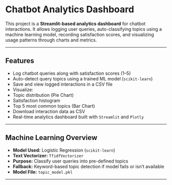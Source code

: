 # Chatbot Analytics Dashboard

This project is a **Streamlit-based analytics dashboard** for chatbot interactions. It allows logging user queries, auto-classifying topics using a machine learning model, recording satisfaction scores, and visualizing usage patterns through charts and metrics.

---

## Features

-  Log chatbot queries along with satisfaction scores (1–5)
-  Auto-detect query topics using a trained ML model (`scikit-learn`)
-  Save and view logged interactions in a CSV file
-  Visualize:
  - Topic distribution (Pie Chart)
  - Satisfaction histogram
  - Top 5 most common topics (Bar Chart)
-  Download interaction data as CSV
-  Real-time analytics dashboard built with `Streamlit` and `Plotly`

---

## Machine Learning Overview

- **Model Used:** Logistic Regression (`scikit-learn`)
- **Text Vectorizer:** `TfidfVectorizer`
- **Purpose:** Classify user queries into pre-defined topics
- **Fallback:** Keyword-based topic detection if model fails or isn’t available
- **Model File:** `topic_model.pkl`

---

